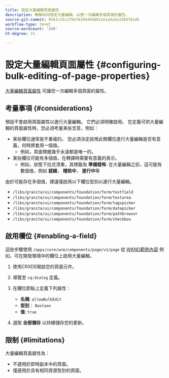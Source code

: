 ```yaml
---
title: 設定大量編輯頁面屬性
description: 瞭解如何設定大量編輯，以便一次編輯多個頁面的屬性。
source-git-commit: 9563c24c2794f8209494891da1a4a5a3360781db
workflow-type: tm+mt
source-wordcount: '249'
ht-degree: 1%

---
```



# 設定大量編輯頁面屬性 {#configuring-bulk-editing-of-page-properties}

[大量編輯頁面屬性](/help/sites-cloud/authoring/fundamentals/page-properties.md#from-the-sites-console-multiple-pages) 可讓您一次編輯多個頁面的屬性。

## 考量事項 {#considerations}

預設不會啟用頁面屬性以進行大量編輯。 它們必須明確啟用。 在定義可供大量編輯的頁面屬性時，您必須考量某些含意，例如：

* 某些欄位通常是不重複的。 您必須決定啟用此類欄位進行大量編輯是否有意義，何時將套用一個值。
   * 例如，頁面標題幾乎永遠都是唯一的。
* 某些欄位可能有多個值，在轉譯時需要有意義的表示。
   * 例如，狀態下拉式清單，其標籤為 **準備發佈**. 在大量編輯之前，這可能有數個值，例如 **就緒**， **稽核中**， **進行中**&#x200B;等

由於可能存在多個值，建議僅啟用以下欄位型別以進行大量編輯。

* `/libs/granite/ui/components/foundation/form/textfield`
* `/libs/granite/ui/components/foundation/form/textarea`
* `/libs/granite/ui/components/foundation/form/tagspicker`
* `/libs/granite/ui/components/foundation/form/datepicker`
* `/libs/granite/ui/components/foundation/form/pathbrowser`
* `/libs/granite/ui/components/foundation/form/checkbox`

## 啟用欄位 {#enabling-a-field}

這些步驟使用 `/apps/core/wcm/components/page/v1/page` 從 [WKND範例內容](/help/implementing/developing/introduction/develop-wknd-tutorial.md) 例如，可在開發環境中的欄位上啟用大量編輯。

1. 使用CRXDE開啟您的頁面元件。
1. 導覽至 `cq:dialog` 定義。
1. 在欄位節點上定義下列屬性：

   * **名稱**: `allowBulkEdit`
   * **型別**： `Boolean`
   * **值**: `true`

1. 選取 **全部儲存** 以持續儲存您的更新。

## 限制 {#limitations}

大量編輯頁面屬性為：

* 不適用於即時副本中的頁面。
* 僅適用於具有相同資源型別的頁面。
